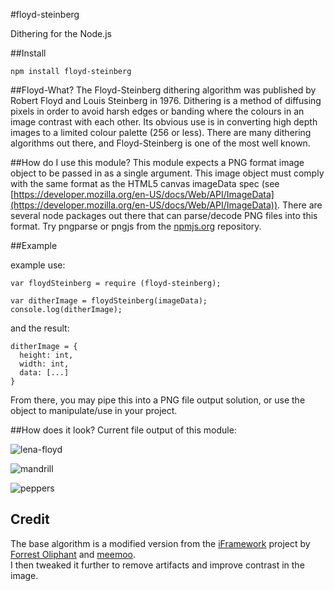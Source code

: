 #floyd-steinberg

Dithering for the Node.js

##Install
```
npm install floyd-steinberg
```

##Floyd-What?
The Floyd-Steinberg dithering algorithm was published by Robert Floyd and Louis Steinberg in 1976. Dithering is a method of diffusing pixels in order to avoid harsh edges or banding where the colours in an image contrast with each other. Its obvious use is in converting high depth images to a limited colour palette (256 or less). There are many dithering algorithms out there, and Floyd-Steinberg is one of the most well known.

##How do I use this module?
This module expects a PNG format image object to be passed in as a single argument. This image object must comply with the same format as the HTML5 canvas imageData spec (see [https://developer.mozilla.org/en-US/docs/Web/API/ImageData](https://developer.mozilla.org/en-US/docs/Web/API/ImageData)). There are several node packages out there that can parse/decode PNG files into this format. Try pngparse or pngjs from the [npmjs.org](http://npmjs.org) repository.

##Example

example use:
```
var floydSteinberg = require (floyd-steinberg);

var ditherImage = floydSteinberg(imageData);
console.log(ditherImage);

```

and the result:
```
ditherImage = {
  height: int,
  width: int,
  data: [...]
}

```

From there, you may pipe this into a PNG file output solution, or use the object to manipulate/use in your project.

##How does it look?
Current file output of this module:
 
![lena-floyd](https://raw.githubusercontent.com/noopkat/floyd-steinberg/master/test/png/test2-mono.png)

![mandrill](https://raw.githubusercontent.com/noopkat/floyd-steinberg/master/test/png/test1-mono.png)

![peppers](https://raw.githubusercontent.com/noopkat/floyd-steinberg/master/test/png/test0-mono.png)

## Credit
The base algorithm is a modified version from the [iFramework](https://github.com/meemoo/iframework/blob/master/src/nodes/image-monochrome-worker.js) project by [Forrest Oliphant](https://github.com/forresto) and [meemoo](https://github.com/meemoo).  
I then tweaked it further to remove artifacts and improve contrast in the image.